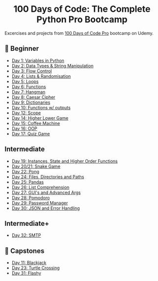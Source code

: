 <h1 align="center">100 Days of Code: The Complete Python Pro Bootcamp
</h1>

Excercises and projects from [100 Days of Code Pro]() bootcamp on Udemy.

## 🔰 Beginner 
- [Day 1: Variables in Python](https://github.com/anubhavsharma515/100-Days-of-Python-Bootcamp/blob/main/beginner/day_1/)
- [Day 2: Data Types & String Manipulation](https://github.com/anubhavsharma515/100-Days-of-Python-Bootcamp/blob/main/beginner/day_2/)
- [Day 3: Flow Control](https://github.com/anubhavsharma515/100-Days-of-Python-Bootcamp/blob/main/beginner/day_3/)
- [Day 4: Lists & Randomisation](https://github.com/anubhavsharma515/100-Days-of-Python-Bootcamp/blob/main/beginner/day_4/)
- [Day 5: Loops](https://github.com/anubhavsharma515/100-Days-of-Python-Bootcamp/blob/main/beginner/day_5/)
- [Day 6: Functions](https://github.com/anubhavsharma515/100-Days-of-Python-Bootcamp/blob/main/beginner/day_6/)
- [Day 7: Hangman](https://github.com/anubhavsharma515/100-Days-of-Python-Bootcamp/blob/main/beginner/day_7/)
- [Day 8: Caesar Cipher](https://github.com/anubhavsharma515/100-Days-of-Python-Bootcamp/blob/main/beginner/day_8/)
- [Day 9: Dictionaries](https://github.com/anubhavsharma515/100-Days-of-Python-Bootcamp/blob/main/beginner/day_9/)
- [Day 10: Functions w/ outputs](https://github.com/anubhavsharma515/100-Days-of-Python-Bootcamp/blob/main/beginner/day_10/)
- [Day 12: Scope](https://github.com/anubhavsharma515/100-Days-of-Python-Bootcamp/blob/main/beginner/day_12/)
- [Day 14: Higher Lower Game](https://github.com/anubhavsharma515/100-Days-of-Python-Bootcamp/blob/main/beginner/day_14/)
- [Day 15: Coffee Machine](https://github.com/anubhavsharma515/100-Days-of-Python-Bootcamp/blob/main/beginner/day_15/)
- [Day 16: OOP](https://github.com/anubhavsharma515/100-Days-of-Python-Bootcamp/blob/main/beginner/day_16/)
- [Day 17: Quiz Game](https://github.com/anubhavsharma515/100-Days-of-Python-Bootcamp/blob/main/beginner/day_17/)

## Intermediate
- [Day 19: Instances, State and Higher Order Functions](https://github.com/anubhavsharma515/100-Days-of-Python-Bootcamp/blob/main/intermediate/day_19/)
- [Day 20/21: Snake Game](https://github.com/anubhavsharma515/100-Days-of-Python-Bootcamp/blob/main/intermediate/day_20_21/)
- [Day 22: Pong](https://github.com/anubhavsharma515/100-Days-of-Python-Bootcamp/blob/main/intermediate/day_22/)
- [Day 24: Files, Directories and Paths](https://github.com/anubhavsharma515/100-Days-of-Python-Bootcamp/blob/main/intermediate/day_24/)
- [Day 25: Pandas](https://github.com/anubhavsharma515/100-Days-of-Python-Bootcamp/blob/main/intermediate/day_25/)
- [Day 26: List Comprehension](https://github.com/anubhavsharma515/100-Days-of-Python-Bootcamp/blob/main/intermediate/day_26/)
- [Day 27: GUI's and Advanced Args](https://github.com/anubhavsharma515/100-Days-of-Python-Bootcamp/blob/main/intermediate/day_27/)
- [Day 28: Pomodoro](https://github.com/anubhavsharma515/100-Days-of-Python-Bootcamp/blob/main/intermediate/day_28/)
- [Day 29: Password Manager](https://github.com/anubhavsharma515/100-Days-of-Python-Bootcamp/blob/main/intermediate/day_29/)
- [Day 30: JSON and Error Handling](https://github.com/anubhavsharma515/100-Days-of-Python-Bootcamp/blob/main/intermediate/day_30/)

## Intermediate+
- [Day 32: SMTP](https://github.com/anubhavsharma515/100-Days-of-Python-Bootcamp/blob/main/intermediate_plus/day_32/)

## 🔰 Capstones
- [Day 11: Blackjack](https://github.com/anubhavsharma515/100-Days-of-Python-Bootcamp/blob/main/capstones/blackjack.py)
- [Day 23: Turtle Crossing](https://github.com/anubhavsharma515/100-Days-of-Python-Bootcamp/blob/main/capstones/day_23/)
- [Day 31: Flashy](https://github.com/anubhavsharma515/100-Days-of-Python-Bootcamp/blob/main/capstones/day_31/)
